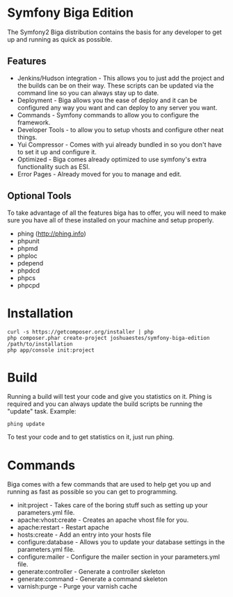 Symfony Biga Edition
====================

The Symfony2 Biga distribution contains the basis for any developer to get up
and running as quick as possible.

Features
--------

* Jenkins/Hudson integration - This allows you to just add the project and the
  builds can be on their way. These scripts can be updated via the command line
  so you can always stay up to date.
* Deployment - Biga allows you the ease of deploy and it can be configured any
  way you want and can deploy to any server you want.
* Commands - Symfony commands to allow you to configure the framework.
* Developer Tools - to allow you to setup vhosts and configure other neat
  things.
* Yui Compressor - Comes with yui already bundled in so you don't have to
  set it up and configure it.
* Optimized - Biga comes already optimized to use symfony's extra functionality
  such as ESI.
* Error Pages - Already moved for you to manage and edit.

Optional Tools
--------------

To take advantage of all the features biga has to offer, you will need to make
sure you have all of these installed on your machine and setup properly.

* phing (http://phing.info)
* phpunit
* phpmd
* phploc
* pdepend
* phpdcd
* phpcs
* phpcpd

Installation
============

    curl -s https://getcomposer.org/installer | php
    php composer.phar create-project joshuaestes/symfony-biga-edition /path/to/installation
    php app/console init:project

Build
=====

Running a build will test your code and give you statistics on it. Phing is
required and you can always update the build scripts be running the "update"
task. Example:

    phing update

To test your code and to get statistics on it, just run phing.

Commands
========

Biga comes with a few commands that are used to help get you up and running as
fast as possible so you can get to programming.

* init:project - Takes care of the boring stuff such as setting up your
  parameters.yml file.
* apache:vhost:create - Creates an apache vhost file for you.
* apache:restart - Restart apache
* hosts:create - Add an entry into your hosts file
* configure:database - Allows you to update your database settings in the
  parameters.yml file.
* configure:mailer - Configure the mailer section in your parameters.yml
  file.
* generate:controller - Generate a controller skeleton
* generate:command - Generate a command skeleton
* varnish:purge - Purge your varnish cache

